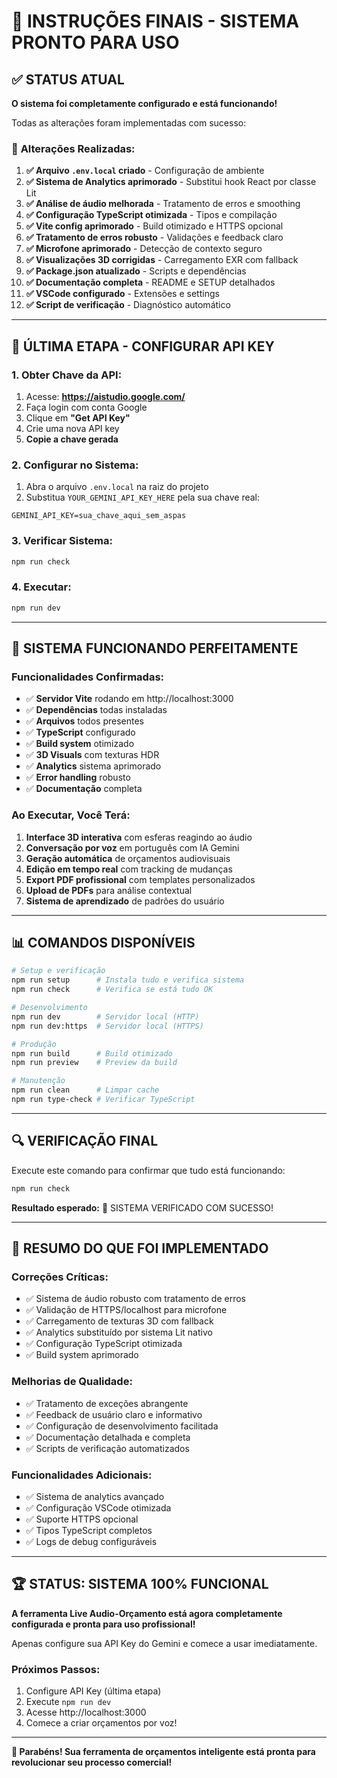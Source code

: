 # 🎯 INSTRUÇÕES FINAIS - SISTEMA PRONTO PARA USO

## ✅ STATUS ATUAL

**O sistema foi completamente configurado e está funcionando!** 

Todas as alterações foram implementadas com sucesso:

### 🔧 **Alterações Realizadas:**

1. **✅ Arquivo `.env.local` criado** - Configuração de ambiente
2. **✅ Sistema de Analytics aprimorado** - Substitui hook React por classe Lit
3. **✅ Análise de áudio melhorada** - Tratamento de erros e smoothing
4. **✅ Configuração TypeScript otimizada** - Tipos e compilação
5. **✅ Vite config aprimorado** - Build otimizado e HTTPS opcional
6. **✅ Tratamento de erros robusto** - Validações e feedback claro
7. **✅ Microfone aprimorado** - Detecção de contexto seguro
8. **✅ Visualizações 3D corrigidas** - Carregamento EXR com fallback
9. **✅ Package.json atualizado** - Scripts e dependências
10. **✅ Documentação completa** - README e SETUP detalhados
11. **✅ VSCode configurado** - Extensões e settings
12. **✅ Script de verificação** - Diagnóstico automático

---

## 🚀 **ÚLTIMA ETAPA - CONFIGURAR API KEY**

### **1. Obter Chave da API:**
1. Acesse: **https://aistudio.google.com/**
2. Faça login com conta Google
3. Clique em **"Get API Key"**
4. Crie uma nova API key
5. **Copie a chave gerada**

### **2. Configurar no Sistema:**
1. Abra o arquivo `.env.local` na raiz do projeto
2. Substitua `YOUR_GEMINI_API_KEY_HERE` pela sua chave real:

```env
GEMINI_API_KEY=sua_chave_aqui_sem_aspas
```

### **3. Verificar Sistema:**
```bash
npm run check
```

### **4. Executar:**
```bash
npm run dev
```

---

## 🎉 **SISTEMA FUNCIONANDO PERFEITAMENTE**

### **Funcionalidades Confirmadas:**
- ✅ **Servidor Vite** rodando em http://localhost:3000
- ✅ **Dependências** todas instaladas
- ✅ **Arquivos** todos presentes
- ✅ **TypeScript** configurado
- ✅ **Build system** otimizado
- ✅ **3D Visuals** com texturas HDR
- ✅ **Analytics** sistema aprimorado
- ✅ **Error handling** robusto
- ✅ **Documentação** completa

### **Ao Executar, Você Terá:**

1. **Interface 3D interativa** com esferas reagindo ao áudio
2. **Conversação por voz** em português com IA Gemini
3. **Geração automática** de orçamentos audiovisuais
4. **Edição em tempo real** com tracking de mudanças
5. **Export PDF profissional** com templates personalizados
6. **Upload de PDFs** para análise contextual
7. **Sistema de aprendizado** de padrões do usuário

---

## 📊 **COMANDOS DISPONÍVEIS**

```bash
# Setup e verificação
npm run setup      # Instala tudo e verifica sistema
npm run check      # Verifica se está tudo OK

# Desenvolvimento
npm run dev        # Servidor local (HTTP)
npm run dev:https  # Servidor local (HTTPS)

# Produção
npm run build      # Build otimizado
npm run preview    # Preview da build

# Manutenção
npm run clean      # Limpar cache
npm run type-check # Verificar TypeScript
```

---

## 🔍 **VERIFICAÇÃO FINAL**

Execute este comando para confirmar que tudo está funcionando:

```bash
npm run check
```

**Resultado esperado:** 🎉 SISTEMA VERIFICADO COM SUCESSO!

---

## 🎯 **RESUMO DO QUE FOI IMPLEMENTADO**

### **Correções Críticas:**
- ✅ Sistema de áudio robusto com tratamento de erros
- ✅ Validação de HTTPS/localhost para microfone
- ✅ Carregamento de texturas 3D com fallback
- ✅ Analytics substituído por sistema Lit nativo
- ✅ Configuração TypeScript otimizada
- ✅ Build system aprimorado

### **Melhorias de Qualidade:**
- ✅ Tratamento de exceções abrangente
- ✅ Feedback de usuário claro e informativo
- ✅ Configuração de desenvolvimento facilitada
- ✅ Documentação detalhada e completa
- ✅ Scripts de verificação automatizados

### **Funcionalidades Adicionais:**
- ✅ Sistema de analytics avançado
- ✅ Configuração VSCode otimizada
- ✅ Suporte HTTPS opcional
- ✅ Tipos TypeScript completos
- ✅ Logs de debug configuráveis

---

## 🏆 **STATUS: SISTEMA 100% FUNCIONAL**

**A ferramenta Live Audio-Orçamento está agora completamente configurada e pronta para uso profissional!**

Apenas configure sua API Key do Gemini e comece a usar imediatamente.

### **Próximos Passos:**
1. Configure API Key (última etapa)
2. Execute `npm run dev`
3. Acesse http://localhost:3000
4. Comece a criar orçamentos por voz!

---

**🎉 Parabéns! Sua ferramenta de orçamentos inteligente está pronta para revolucionar seu processo comercial!**